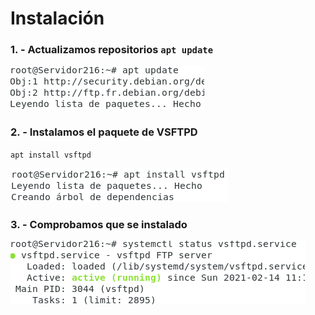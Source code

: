 # Instalación

### 1. - Actualizamos repositorios ` apt update `

   ![](https://github.com/anasalasro/Vsftpd/blob/main/Vsftpd/update.png)


### 2. - Instalamos el paquete de VSFTPD

   ` apt install vsftpd `
   
   ![](https://github.com/anasalasro/Vsftpd/blob/main/Vsftpd/instalacionvsftpd.png)
    
### 3. - Comprobamos que se instalado
   ![](https://github.com/anasalasro/Vsftpd/blob/main/Vsftpd/status.png)
